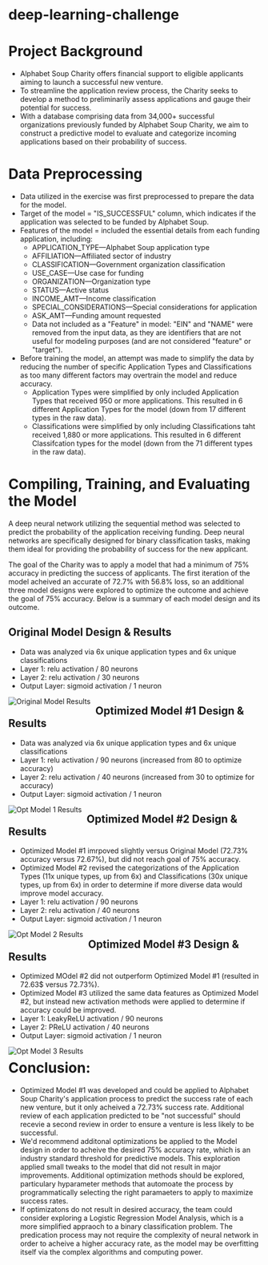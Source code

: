 # deep-learning-challenge

# Project Background
- Alphabet Soup Charity offers financial support to eligible applicants aiming to launch a successful new venture.
- To streamline the application review process, the Charity seeks to develop a method to preliminarily assess applications and gauge their potential for success.
- With a database comprising data from 34,000+ successful organizations previously funded by Alphabet Soup Charity, we aim to construct a predictive model to evaluate and categorize incoming applications based on their probability of success.

# Data Preprocessing

- Data utilized in the exercise was first preprocessed to prepare the data for the model. 
- Target of the model = "IS_SUCCESSFUL" column, which indicates if the application was selected to be funded by Alphabet Soup. 
- Features of the model = included the essential details from each funding application, including: 
  - APPLICATION_TYPE—Alphabet Soup application type
  - AFFILIATION—Affiliated sector of industry
  - CLASSIFICATION—Government organization classification
  - USE_CASE—Use case for funding
  - ORGANIZATION—Organization type
  - STATUS—Active status
  - INCOME_AMT—Income classification
  - SPECIAL_CONSIDERATIONS—Special considerations for application
  - ASK_AMT—Funding amount requested
  - Data not included as a "Feature" in model:  "EIN" and "NAME" were removed from the input data, as they are identifiers that are not useful for modeling purposes (and are not considered "feature" or "target").
- Before training the model, an attempt was made to simplify the data by reducing the number of specific Application Types and Classifications as too many different factors may overtrain the model and reduce accuracy.
  - Application Types were simplified by only included Application Types that received 950 or more applications. This resulted in 6 different Application Types for the model (down from 17 different types in the raw data). 
  - Classifications were simplified by only including Classifications taht received 1,880 or more applications. This resulted in 6 different Classifcation types for the model (down from the 71 different types in the raw data).

# Compiling, Training, and Evaluating the Model

A deep neural network utilizing the sequential method was selected to predict the probability of the application receiving funding. Deep neural networks are specifically designed for binary classification tasks, making them ideal for providing the probability of success for the new applicant. 

The goal of the Charity was to apply a model that had a minimum of 75% accuracy in predicting the success of applicants. The first iteration of the model acheived an accurate of 72.7% with 56.8% loss, so an additional three model designs were explored to optimize the outcome and achieve the goal of 75% accuracy. Below is a summary of each model design and its outcome. 

## Original Model Design & Results
- Data was analyzed via 6x unique application types and 6x unique classifications
- Layer 1: relu activation / 80 neurons
- Layer 2: relu activation / 30 neurons
- Output Layer: sigmoid activation / 1 neuron

<img src="https://github.com/mbz4b8/deep-learning-challenge/blob/main/Model_Results/AlpahbetSoupCharity_Original_Accuracy.png" alt="Original Model Results" style="float:left; margin-right:10px;" />

## Optimized Model #1 Design & Results   
- Data was analyzed via 6x unique application types and 6x unique classifications
- Layer 1: relu activation / 90 neurons (increased from 80 to optimize accuracy)
- Layer 2: relu activation / 40 neurons (increased from 30 to optimize for accuracy)
- Output Layer: sigmoid activation / 1 neuron

<img src="https://github.com/mbz4b8/deep-learning-challenge/blob/main/Model_Results/AlpahbetSoupCharity_o1_Accuracy.png" alt="Opt Model 1 Results" style="float:left; margin-right:10px;" />

## Optimized Model #2 Design & Results   
- Optimized Model #1 imrpoved slightly versus Original Model (72.73% accuracy versus 72.67%), but did not reach goal of 75% accuracy.
- Optimized Model #2 revised the categorizations of the Application Types (11x unique types, up from 6x) and Classifications (30x unique types, up from 6x) in order to determine if more diverse data would improve model accuracy. 
- Layer 1: relu activation / 90 neurons
- Layer 2: relu activation / 40 neurons
- Output Layer: sigmoid activation / 1 neuron

<img src="https://github.com/mbz4b8/deep-learning-challenge/blob/main/Model_Results/AlpahbetSoupCharity_o2_Accuracy.png" alt="Opt Model 2 Results" style="float:left; margin-right:10px;" /> 

## Optimized Model #3 Design & Results   
- Optimized MOdel #2 did not outperform Optimized Model #1 (resulted in 72.63$ versus 72.73%).
- Optimized Model #3 utilized the same data features as Optimized Model #2, but instead new activation methods were applied to determine if accuracy could be improved. 
- Layer 1: LeakyReLU activation / 90 neurons
- Layer 2: PReLU activation / 40 neurons
- Output Layer: sigmoid activation / 1 neuron

<img src="https://github.com/mbz4b8/deep-learning-challenge/blob/main/Model_Results/AlpahbetSoupCharity_o3_Accuracy.png" alt="Opt Model 3 Results" style="float:left; margin-right:10px;" /> 


# Conclusion: 
- Optimized Model #1 was developed and could be applied to Alphabet Soup Charity's application process to predict the success rate of each new venture, but it only acheived a 72.73% success rate. Additional review of each application predicted to be "not successful" should recevie a second review in order to ensure a venture is less likely to be successful.
- We'd recommend additonal optimizations be applied to the Model design in order to acheive the desired 75% accuracy rate, which is an industry standard threshold for predictive models. This exploration applied small tweaks to the model that did not result in major improvements. Additional optimization methods should be explored, particulary hyparameter methods that automoate the process by programmatically selecting the right paramaeters to apply to maximize success rates.
- If optimizatons do not result in desired accuracy, the team could consider exploring a Logistic Regression Model Analysis, which is a more simplified appraoch to a binary classification problem. The predication process may not require the complexity of neural network in order to acheive a higher accuracy rate, as the model may be overfitting itself via the complex algorithms and computing power. 
